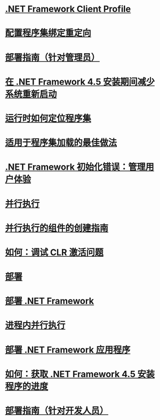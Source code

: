 # [.NET Framework Client Profile](client-profile.md)
# [配置程序集绑定重定向](configuring-assembly-binding-redirection.md)
# [部署指南（针对管理员）](guide-for-administrators.md)
# [在 .NET Framework 4.5 安装期间减少系统重新启动](reducing-system-restarts.md)
# [运行时如何定位程序集](how-the-runtime-locates-assemblies.md)
# [适用于程序集加载的最佳做法](best-practices-for-assembly-loading.md)
# [.NET Framework 初始化错误：管理用户体验](initialization-errors-managing-the-user-experience.md)
# [并行执行](side-by-side-execution.md)
# [并行执行的组件的创建指南](guidelines-for-creating-components-for-side-by-side-execution.md)
# [如何：调试 CLR 激活问题](how-to-debug-clr-activation-issues.md)
# [部署](net-framework-and-applications.md)
# [部署 .NET Framework](index.md)
# [进程内并行执行](in-process-side-by-side-execution.md)
# [部署 .NET Framework 应用程序](net-framework-applications.md)
# [如何：获取 .NET Framework 4.5 安装程序的进度](how-to-get-progress-from-the-dotnet-installer.md)
# [部署指南（针对开发人员）](deployment-guide-for-developers.md)
